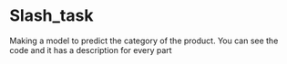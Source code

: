 # Slash_task
Making a model to predict the category of the product.
You can see the code and it has a description for every part
